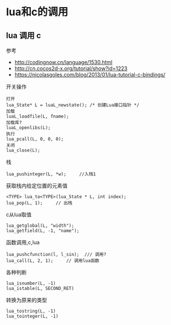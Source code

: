 # lua和c的调用

## lua 调用 c

参考

* http://codingnow.cn/language/1530.html
* http://cn.cocos2d-x.org/tutorial/show?id=1223
* https://nicolasgoles.com/blog/2013/01/lua-tutorial-c-bindings/

开关操作

	打开
	lua_State* L = luaL_newstate(); /* 创建Lua接口指针 */
	加载
	luaL_loadfile(L, fname);
	加载库?
	luaL_openlibs(L);
	执行
	lua_pcall(L, 0, 0, 0);
	关闭
	lua_close(L);

栈

	lua_pushinteger(L, *w);     //入栈1
	

获取栈内给定位置的元素值

	<TYPE> lua_to<TYPE>(lua_State * L, int index);
	lua_pop(L, 1);     // 出栈


c从lua取值

	lua_getglobal(L, "width");
	lua_getfield(L, -1, "name");

函数调用,c,lua

	lua_pushcfunction(l, l_sin);  /// 调用?
	lua_call(L, 2, 1);     // 调用lua函数


各种判断

	lua_isnumber(L, -1)
	lua_istable(L, SECOND_RET)

转换为原来的类型

	lua_tostring(L, -1)
	lua_tointeger(L, -1)

